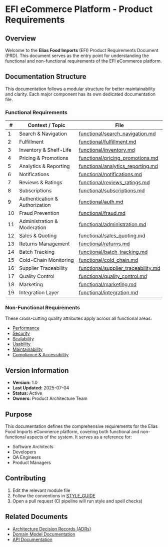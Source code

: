 # EFI eCommerce Platform - Product Requirements

## Overview

Welcome to the **Elias Food Imports** (EFI) Product Requirements Document (PRD). This document serves as the entry point for understanding the functional and non-functional requirements of the EFI eCommerce platform.

## Documentation Structure

This documentation follows a modular structure for better maintainability and clarity. Each major component has its own dedicated documentation file.

### Functional Requirements

| # | Context / Topic | File |
|---|-----------------|------|
| 1 | Search & Navigation | [functional/search_navigation.md](functional/search_navigation.md) |
| 2 | Fulfillment | [functional/fulfillment.md](functional/fulfillment.md) |
| 3 | Inventory & Shelf-Life | [functional/inventory.md](functional/inventory.md) |
| 4 | Pricing & Promotions | [functional/pricing_promotions.md](functional/pricing_promotions.md) |
| 5 | Analytics & Reporting | [functional/analytics_reporting.md](functional/analytics_reporting.md) |
| 6 | Notifications | [functional/notifications.md](functional/notifications.md) |
| 7 | Reviews & Ratings | [functional/reviews_ratings.md](functional/reviews_ratings.md) |
| 8 | Subscriptions | [functional/subscriptions.md](functional/subscriptions.md) |
| 9 | Authentication & Authorization | [functional/auth.md](functional/auth.md) |
| 10 | Fraud Prevention | [functional/fraud.md](functional/fraud.md) |
| 11 | Administration & Moderation | [functional/administration.md](functional/administration.md) |
| 12 | Sales & Quoting | [functional/sales_quoting.md](functional/sales_quoting.md) |
| 13 | Returns Management | [functional/returns.md](functional/returns.md) |
| 14 | Batch Tracking | [functional/batch_tracking.md](functional/batch_tracking.md) |
| 15 | Cold-Chain Monitoring | [functional/cold_chain.md](functional/cold_chain.md) |
| 16 | Supplier Traceability | [functional/supplier_traceability.md](functional/supplier_traceability.md) |
| 17 | Quality Control | [functional/quality_control.md](functional/quality_control.md) |
| 18 | Marketing | [functional/marketing.md](functional/marketing.md) |
| 19 | Integration Layer | [functional/integration.md](functional/integration.md) |

### Non-Functional Requirements

These cross-cutting quality attributes apply across all functional areas:

- [Performance](non-functional/performance.md)
- [Security](non-functional/security.md)
- [Scalability](non-functional/scalability.md)
- [Usability](non-functional/usability.md)
- [Maintainability](non-functional/maintainability.md)
- [Compliance & Accessibility](non-functional/compliance_accessibility.md)

## Version Information

- **Version:** 1.0
- **Last Updated:** 2025-07-04
- **Status:** Active
- **Owners:** Product Architecture Team

## Purpose

This documentation defines the comprehensive requirements for the Elias Food Imports eCommerce platform, covering both functional and non-functional aspects of the system. It serves as a reference for:

- Software Architects
- Developers
- QA Engineers
- Product Managers

## Contributing

1. Edit the relevant module file
2. Follow the conventions in [STYLE_GUIDE](../STYLE_GUIDE.md)
3. Open a pull request (CI pipeline will run style and spell checks)

## Related Documents

- [Architecture Decision Records (ADRs)](../adr/)
- [Domain Model Documentation](../domain_model/)
- [API Documentation](../api/)
